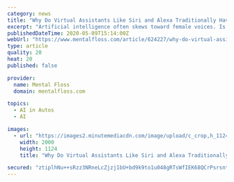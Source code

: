 ```yaml
---
category: news
title: "Why Do Virtual Assistants Like Siri and Alexa Traditionally Have Female Voices?"
excerpt: "Artificial intelligence often skews toward female voices. Is it gender bias, or do companies have hard data to support our seeming preference for feminine AI?"
publishedDateTime: 2020-05-09T15:14:00Z
webUrl: "https://www.mentalfloss.com/article/624227/why-do-virtual-assistants-siri-and-alexa-traditionally-have-female-voices"
type: article
quality: 20
heat: 20
published: false

provider:
  name: Mental Floss
  domain: mentalfloss.com

topics:
  - AI in Autos
  - AI

images:
  - url: "https://images2.minutemediacdn.com/image/upload/c_crop,h_1124,w_2000,x_0,y_104/v1588948208/shape/mentalfloss/624227-grinvalds-gettyimages-1049719076_1.jpg?itok=nV3-Ikow"
    width: 2000
    height: 1124
    title: "Why Do Virtual Assistants Like Siri and Alexa Traditionally Have Female Voices?"

secured: "ztiplhNu++sRzz3NRneLcZjzj1bU+bd9k9to1u048gRTsWfIEK68QCrPsrsntutkQV/Yb4ZhMGoLhIIQlgIpdnxzeyueCX0rmpj5beqBWeH0V2i+cmdBlSLq+/FeMeIzuXaZA0N+sK3TxlpTgPMvN1ZmYklQ5scQlG+POMYLeb6O7xQtG25IxYDA2GEBnoGqsHTSn9BcpZIHTUcvUXJAWJ8rjW4k8msgU2j4r28Fdg6unH7KBZVd5DboFVETjVzbgqYZxIwJYbb0A1l7o8lTxKu30nFkCrvsUO295Vkb/OZ9XH1WS9ewgEDRC9aiBZ32;EIPGXqDxTyBnsGYpiLVKqQ=="
---
```


